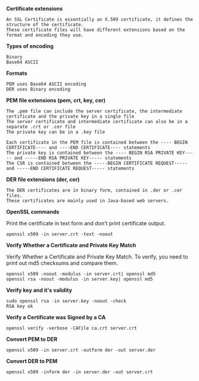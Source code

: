 **Certificate extensions**

    An SSL Certificate is essentially an X.509 certificate, it defines the structure of the certificate.
    These certificate files will have different extensions based on the format and encoding they use.

**Types of encoding**
    
    Binary
    Base64 ASCII

**Formats**

    PEM uses Base64 ASCII encoding
    DER uses Binary encoding

**PEM file extensions (pem, crt, key, cer)**

    The .pem file can include the server certificate, the intermediate certificate and the private key in a single file
    The server certificate and intermediate certificate can also be in a separate .crt or .cer file
    The private key can be in a .key file
    
    Each certificate in the PEM file is contained between the ---- BEGIN CERTIFICATE---- and ----END CERTIFICATE---- statements
    The private key is contained between the ---- BEGIN RSA PRIVATE KEY----- and -----END RSA PRIVATE KEY----- statements
    The CSR is contained between the -----BEGIN CERTIFICATE REQUEST----- and -----END CERTIFICATE REQUEST----- statements

**DER file extensions (der, cer)**

    The DER certificates are in binary form, contained in .der or .cer files.
    These certificates are mainly used in Java-based web servers.
    
**OpenSSL commands**

Print the certificate in text form and don't print certificate output.
    
    openssl x509 -in server.crt -text -noout

**Verify Whether a Certificate and Private Key Match**

Verify Whether a Certificate and Private Key Match.
To verify, you need to print out md5 checksums and compare them.
    
    openssl x509 -noout -modulus -in server.crt| openssl md5
    openssl rsa -noout -modulus -in server.key| openssl md5

**Verify key and it's validity**

    sudo openssl rsa -in server.key -noout -check
    RSA key ok

**Verify a Certificate was Signed by a CA**
    
    openssl verify -verbose -CAFile ca.crt server.crt

**Convert PEM to DER**
    
    openssl x509 -in server.crt -outform der -out server.der

**Convert DER to PEM**
    
    openssl x509 -inform der -in server.der -out server.crt
    
